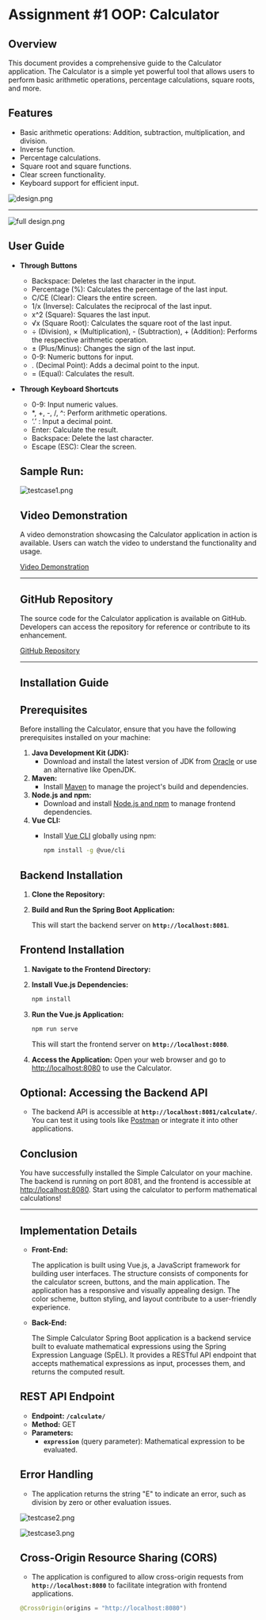 # Assignment #1 OOP: Calculator

## Overview

This document provides a comprehensive guide to the Calculator application. The Calculator is a simple yet powerful tool that allows users to perform basic arithmetic operations, percentage calculations, square roots, and more.

## Features

- Basic arithmetic operations: Addition, subtraction, multiplication, and division.
- Inverse function.
- Percentage calculations.
- Square root and square functions.
- Clear screen functionality.
- Keyboard support for efficient input.

![design.png](./markdown/design.png)

****

![full design.png](./markdown/full_design.png)

## **User Guide**

- **Through** **Buttons**
    - Backspace: Deletes the last character in the input.
    - Percentage (%): Calculates the percentage of the last input.
    - C/CE (Clear): Clears the entire screen.
    - 1/x (Inverse): Calculates the reciprocal of the last input.
    - x^2 (Square): Squares the last input.
    - √x (Square Root): Calculates the square root of the last input.
    - ÷ (Division), × (Multiplication), - (Subtraction), + (Addition): Performs the respective arithmetic operation.
    - ± (Plus/Minus): Changes the sign of the last input.
    - 0-9: Numeric buttons for input.
    - . (Decimal Point): Adds a decimal point to the input.
    - = (Equal): Calculates the result.
- **Through** **Keyboard Shortcuts**
    - 0-9: Input numeric values.
    - *, +, -, /, ^: Perform arithmetic operations.
    - ‘.’ : Input a decimal point.
    - Enter: Calculate the result.
    - Backspace: Delete the last character.
    - Escape (ESC): Clear the screen.
    
    ## **Sample Run:**
    
    ![testcase1.png](./markdown/testcase1.png)
    
    ## **Video Demonstration**
    
    A video demonstration showcasing the Calculator application in action is available. Users can watch the video to understand the functionality and usage.
    
    [Video Demonstration](https://youtu.be/yourvideolink)
    
    ---
    
    ## **GitHub Repository**
    
    The source code for the Calculator application is available on GitHub. Developers can access the repository for reference or contribute to its enhancement.
    
    [GitHub Repository](https://github.com/yourusername/calculator)
    
    ---
    
    ## Installation Guide
    
    ## **Prerequisites**
    
    Before installing the Calculator, ensure that you have the following prerequisites installed on your machine:
    
    1. **Java Development Kit (JDK):**
        - Download and install the latest version of JDK from [Oracle](https://www.oracle.com/java/technologies/javase-downloads.html) or use an alternative like OpenJDK.
    2. **Maven:**
        - Install [Maven](https://maven.apache.org/install.html) to manage the project's build and dependencies.
    3. **Node.js and npm:**
        - Download and install [Node.js and npm](https://nodejs.org/) to manage frontend dependencies.
    4. **Vue CLI:**
        - Install [Vue CLI](https://cli.vuejs.org/) globally using npm:
            
            ```bash
            npm install -g @vue/cli
            ```
            
    
    ## **Backend Installation**
    
    1. **Clone the Repository:**
    2. **Build and Run the Spring Boot Application:**
        
        This will start the backend server on **`http://localhost:8081`**.
        
    
    ## **Frontend Installation**
    
    1. **Navigate to the Frontend Directory:**
    2. **Install Vue.js Dependencies:**
        
        ```bash
        npm install
        ```
        
    3. **Run the Vue.js Application:**
        
        ```bash
        npm run serve
        ```
        
        This will start the frontend server on **`http://localhost:8080`**.
        
    4. **Access the Application:**
    Open your web browser and go to [http://localhost:8080](http://localhost:8080/) to use the Calculator.
    
    ## **Optional: Accessing the Backend API**
    
    - The backend API is accessible at **`http://localhost:8081/calculate/`**. You can test it using tools like [Postman](https://www.postman.com/) or integrate it into other applications.
    
    ## **Conclusion**
    
    You have successfully installed the Simple Calculator on your machine. The backend is running on port 8081, and the frontend is accessible at [http://localhost:8080](http://localhost:8080/). Start using the calculator to perform mathematical calculations!
    
    ---
    
    ## **Implementation Details**
    
    - **Front-End:**
        
        The application is built using Vue.js, a JavaScript framework for building user interfaces. The structure consists of components for the calculator screen, buttons, and the main application. The application has a responsive and visually appealing design. The color scheme, button styling, and layout contribute to a user-friendly experience.
        
    - **Back-End:**
        
        The Simple Calculator Spring Boot application is a backend service built to evaluate mathematical expressions using the Spring Expression Language (SpEL). It provides a RESTful API endpoint that accepts mathematical expressions as input, processes them, and returns the computed result.
        
    
    ## **REST API Endpoint**
    
    - **Endpoint:** **`/calculate/`**
    - **Method:** GET
    - **Parameters:**
        - **`expression`** (query parameter): Mathematical expression to be evaluated.
    
    ## **Error Handling**
    
    - The application returns the string "E" to indicate an error, such as division by zero or other evaluation issues.
    
    ![testcase2.png](./markdown/testcase2.png)
    
    ![testcase3.png](./markdown/testcase3.png)
    
    ## **Cross-Origin Resource Sharing (CORS)**
    
    - The application is configured to allow cross-origin requests from **`http://localhost:8080`** to facilitate integration with frontend applications.
    
    ```java
    @CrossOrigin(origins = "http://localhost:8080")
    ```